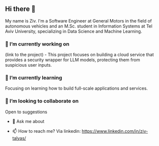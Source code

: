 ## Hi there 👋

My name is Ziv. I'm a Software Engineer at General Motors in the field of autonomous vehicles and an M.Sc. student in Information Systems at Tel Aviv University, specializing in Data Science and Machine Learning.

### 🔭 I’m currently working on
(link to the project) - This project focuses on building a cloud service that provides a security wrapper for LLM models, protecting them from suspicious user inputs.

### 🌱 I’m currently learning
Focusing on learning how to build full-scale applications and services.

### 👯 I’m looking to collaborate on
Open to suggestions

- 💬 Ask me about
  
- 📫 How to reach me?
Via linkedin: https://www.linkedin.com/in/ziv-talyas/


<!--
**ZivTalyas/zivtalyas** is a ✨ _special_ ✨ repository because its `README.md` (this file) appears on your GitHub profile.

Here are some ideas to get you started:

- 🔭 I’m currently working on ...
- 🌱 I’m currently learning ...
- 👯 I’m looking to collaborate on ...
- 🤔 I’m looking for help with ...
- 💬 Ask me about ...
- 📫 How to reach me: ...
- 😄 Pronouns: ...
- ⚡ Fun fact: ...
-->
